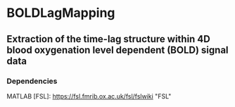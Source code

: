 # BOLDLagMapping

## Extraction of the time-lag structure within 4D blood oxygenation level dependent (BOLD) signal data

### Dependencies
MATLAB
[FSL]: https://fsl.fmrib.ox.ac.uk/fsl/fslwiki "FSL"
